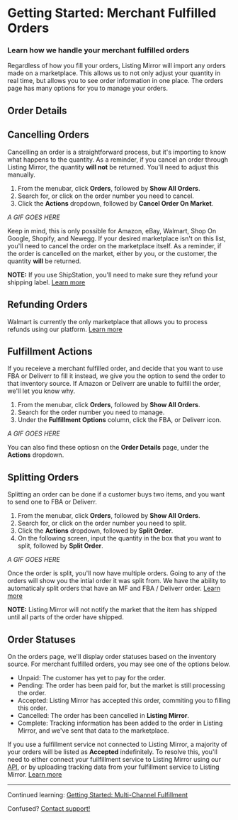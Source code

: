# Getting Started: Merchant Fulfilled Orders
### Learn how we handle your merchant fulfilled orders


Regardless of how you fill your orders, Listing Mirror will import any orders made on a marketplace. This allows us to not only adjust your quantity in real time, but allows you to see order information in one place. The orders page has many options for you to manage your orders. 

## Order Details

## Cancelling Orders

Cancelling an order is a straightforward process, but it's importing to know what happens to the quantity. As a reminder, if you cancel an order through Listing Mirror, the quantity **will not** be returned. You'll need to adjust this manually.

1. From the menubar, click **Orders**, followed by **Show All Orders**. 
2. Search for, or click on the order number you need to cancel. 
3. Click the **Actions** dropdown, followed by **Cancel Order On Market**.

*A GIF GOES HERE*

Keep in mind, this is only possible for Amazon, eBay, Walmart, Shop On Google, Shopify, and Newegg. If your desired marketplace isn't on this list, you'll need to cancel the order on the marketplace itself. 
As a reminder, if the order is cancelled on the market, either by you, or the customer, the quantity **will** be returned.

**NOTE:** If you use ShipStation, you'll need to make sure they refund your shipping label. [Learn more](https://help.shipstation.com/hc/en-us/articles/360026157751-Void-Labels)

## Refunding Orders

Walmart is currently the only marketplace that allows you to process refunds using our platform. [Learn more](https://support.listingmirror.com/hc/en-us/articles/360022025051)

## Fulfillment Actions

If you receieve a merchant fulfilled order, and decide that you want to use FBA or Deliverr to fill it instead, we give you the option to send the order to that inventory source. If Amazon or Deliverr are unable to fulfill the order, we'll let you know why.

1. From the menubar, click **Orders**, followed by **Show All Orders**. 
2. Search for the order number you need to manage.
3. Under the **Fulfillment Options** column, click the FBA, or Deliverr icon. 

*A GIF GOES HERE*

You can also find these optiosn on the **Order Details** page, under the **Actions** dropdown. 

## Splitting Orders

Splitting an order can be done if a customer buys two items, and you want to send one to FBA or Deliverr. 

1. From the menubar, click **Orders**, followed by **Show All Orders**. 
2. Search for, or click on the order number you need to split. 
3. Click the **Actions** dropdown, followed by **Split Order**.
4. On the following screen, input the quantity in the box that you want to split, followed by **Split Order**.

*A GIF GOES HERE*

Once the order is split, you'll now have multiple orders. Going to any of the orders will show you the intial order it was split from. 
We have the ability to automaticaly split orders that have an MF and FBA / Deliverr order. [Learn more](/mcf)

**NOTE:** Listing Mirror will not notify the market that the item has shipped until all parts of the order have shipped. 

## Order Statuses

On the orders page, we'll display order statuses based on the inventory source. For merchant fulfilled orders, you may see one of the options below.

- Unpaid: The customer has yet to pay for the order.
- Pending: The order has been paid for, but the market is still processing the order. 
- Accepted: Listing Mirror has accepted this order, commiting you to filling this order.
- Cancelled: The order has been cancelled in **Listing Mirror**.
- Complete: Tracking information has been added to the order in Listing Mirror, and we've sent that data to the marketplace. 

If you use a fulfillment service not connected to Listing Mirror, a majority of your orders will be listed as **Accepted** indefinitely. To resolve this, you'll need to either connect your fuilfillment service to Listing Mirror using our [API](https://support.listingmirror.com/hc/en-us/articles/360047894192), or by uploading tracking data from your fulfillment service to Listing Mirror. [Learn more](https://support.listingmirror.com/hc/en-us/articles/360026174412)

***

Continued learning: [Getting Started: Multi-Channel Fulfillment](mcf)

Confused? [Contact support!](https://support.listingmirror.com/hc/en-us/articles/360057441252)